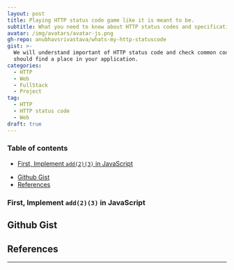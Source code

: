 ```yaml
---
layout: post
title: Playing HTTP status code game like it is meant to be.
subtitle: What you need to know about HTTP status codes and specifications around it
avatar: /img/avatars/avatar-js.png
gh-repo: anubhavsrivastava/whats-my-http-statuscode
gist: >-
  We will understand important of HTTP status code and check common codes that
  should find a place in your application.
categories:
  - HTTP
  - Web
  - FullStack
  - Project
tag:
  - HTTP
  - HTTP status code
  - Web
draft: true
---
```

### Table of contents

<!-- toc -->

  * [First, Implement `add(2)(3)` in JavaScript](#first-implement-add23-in-javascript)
- [Github Gist](#github-gist)
- [References](#references)

<!-- tocstop -->

### First, Implement `add(2)(3)` in JavaScript

## Github Gist

## References

---

